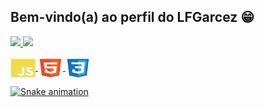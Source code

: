 ## Bem-vindo(a) ao perfil do LFGarcez 😁

 <div>
   <a href="https://github.com/LFGarcez">
   <img height="180em" src="https://github-readme-stats.vercel.app/api?username=LFGarcez&show_icons=true&theme=tokyonight&include_all_commits=true&count_private=true"/>
   <img height="180em" src="https://github-readme-stats.vercel.app/api/top-langs/?username=LFGarcez&layout=compact&langs_count=6&theme=tokyonight"/>

</div>
<div style="display: inline_block"><br>
  <img align="center" alt="Js" height="30" width="40" src="https://raw.githubusercontent.com/devicons/devicon/master/icons/javascript/javascript-plain.svg">
  <img align="center" alt="HTML" height="30" width="40" src="https://raw.githubusercontent.com/devicons/devicon/master/icons/html5/html5-original.svg">
  <img align="center" alt="CSS" height="30" width="40" src="https://raw.githubusercontent.com/devicons/devicon/master/icons/css3/css3-original.svg">
</div>
 
<div> 
 
  ![Snake animation](https://github.com/LFGarcez/LFGarcez/blob/output/github-contribution-grid-snake.svg)

</div>
